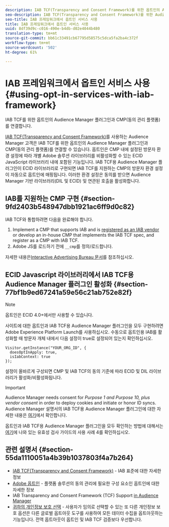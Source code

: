 ```yaml
---
description: IAB TCF(Transparency and Consent Framework)를 위한 옵트인의 Audience Manager 플러그인과 CMP(동의 관리 플랫폼)를 연결합니다.
seo-description: IAB TCF(Transparency and Consent Framework)를 위한 Audience Manager 플러그인과 CMP(동의 관리 플랫폼)를 연결합니다.
seo-title: IAB 프레임워크에서 옵트인 서비스 사용
title: IAB 프레임워크에서 옵트인 서비스 사용
uuid: 8df39d9c-c016-490e-b4db-d02e4044b480
translation-type: tm+mt
source-git-commit: bb61c33491cb67795d58575c5dca5fa2ba4c372f
workflow-type: tm+mt
source-wordcount: '502'
ht-degree: 61%

---
```



# IAB 프레임워크에서 옵트인 서비스 사용{#using-opt-in-services-with-iab-framework}

IAB TCF를 위한 옵트인의 Audience Manager 플러그인과 CMP(동의 관리 플랫폼)를 연결합니다.

[IAB TCF(Transparency and Consent Framework)](https://iabtechlab.com/standards/gdpr-transparency-and-consent-framework/)를 사용하는 Audience Manager 고객은 IAB TCF를 위한 옵트인의 Audience Manager 플러그인과 CMP(동의 관리 플랫폼)를 연결할 수 있습니다. 옵트인은 CMP 내에 설정된 방문자 환경 설정에 따라 개별 Adobe 솔루션 라이브러리를 비활성화할 수 있는 ECID JavaScript 라이브러리 내에 포함된 기능입니다. IAB TCF용 Audience Manager 플러그인이 ECID 라이브러리로 구현되면 IAB TCF를 지원하는 CMP의 방문자 환경 설정이 자동으로 옵트인에 매핑됩니다. 이러한 환경 설정은 동의를 받으면 Audience Manager 기반 라이브러리(DIL 및 ECID) 및 연관된 호출을 활성화합니다.

## IAB를 지원하는 CMP 구현 {#section-9fd2403b548947dbb1921ac6ff9d0c82}

IAB TCF와 통합하려면 다음을 완료해야 합니다.

1. Implement a CMP that supports IAB and is [registered as an IAB vendor](https://vendorlist.consensu.org/vendorlist.json) or develop an in-house CMP that implements the IAB TCF spec, and register as a CMP with IAB TCF.
1. Adobe JS를 로드하기 전에 `__cmp`를 정의/로드합니다.

자세한 내용은[Interactive Advertising Bureau 문서](https://github.com/InteractiveAdvertisingBureau/GDPR-Transparency-and-Consent-Framework/blob/master/v1.1%20Implementation%20Guidelines.md)를 참조하십시오.

## ECID Javascript 라이브러리에서 IAB TCF용 Audience Manager 플러그인 활성화 {#section-77bf1b9ed67241a59e56c21ab752e82f}

>[!NOTE]
>
>옵트인은 ECID 4.0+에서만 사용할 수 있습니다.

사이트에 대한 옵트인과 IAB TCF용 Audience Manager 플러그인을 모두 구현하려면 Adobe Experience Platform Launch를 사용하십시오. 수동으로 옵트인용 IAB를 활성화할 때 방문자 개체 내에서 다음 설정이 true로 설정되어 있는지 확인하십시오.

```
Visitor.getInstance("YOUR_ORG_ID", {  
  doesOptInApply: true,   
  isIabContext: true   
});
```

설정이 올바르게 구성되면 CMP 및 IAB TCF의 동의 기준에 따라 ECID 및 DIL 라이브러리가 활성화/비활성화됩니다.

>[!IMPORTANT]
>
>Audience Manager needs consent for *Purpose 1 and Purpose 10, plus vendor consent* in order to deploy cookies and initiate or honor ID syncs. Audience Manager 설명서의 IAB TCF용 Audience Manager 플러그인에 대한 자세한 내용은 [여기](https://docs.adobe.com/help/ko-KR/audience-manager/user-guide/overview/gdpr/aam-iab-plugin.html)에서 확인합니다.

옵트인과 IAB TCF용 Audience Manager 플러그인을 모두 확인하는 방법에 대해서는 [여기](../../implementation-guides/opt-in-service/testing-optin-and-iab-plugin.md#section-ca5c6f92fbdf4fd29b4acb6b644efbd0)에 나와 있는 유효성 검사 가이드의 사용 사례 4를 확인하십시오.

## 관련 설명서 {#section-55da1110051a4b39b1037803f4a7b264}

* [IAB TCF(Transparency and Consent Framework)](https://iabtechlab.com/standards/gdpr-transparency-and-consent-framework/) - IAB 표준에 대한 자세한 정보
* [Adobe 옵트인](../../implementation-guides/opt-in-service/optin-overview.md#concept-f9b5db0d27a245fbadd3e19162319360) - 플랫폼 솔루션의 동의 관리에 필요한 구성 요소인 옵트인에 대한 자세한 정보
* IAB Transparency and Consent Framework (TCF) Support [in Audience Manager](https://docs.adobe.com/content/help/ko-KR/audience-manager/user-guide/overview/data-privacy/consent-management/aam-iab-plugin.html)
* [귀하의 개인정보 보호 선택](https://www.adobe.com/kr/privacy/opt-out.html#customeruse) - 사용자가 임의로 선택할 수 있는 또 다른 개인정보 보호 옵션은 다른 글로벌 옵트아웃 도구를 사용하여 모든 데이터 수집을 옵트아웃하는 기능입니다. 전역 옵트아웃이 옵트인 및 IAB TCF 검증보다 우선합니다.

